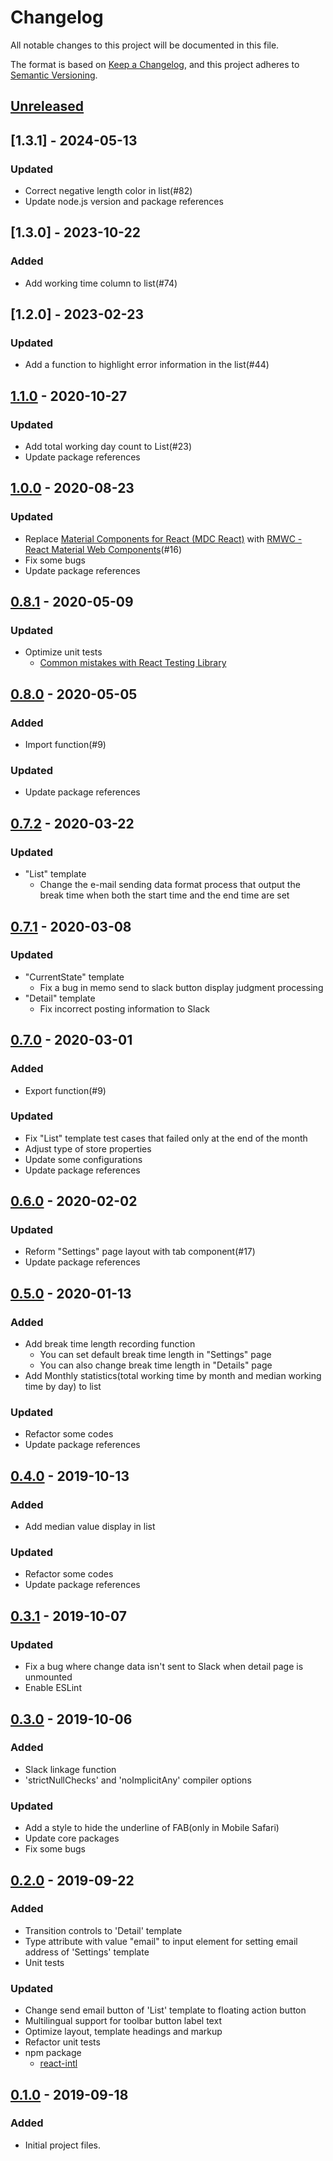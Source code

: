 # Changelog

All notable changes to this project will be documented in this file.

The format is based on [Keep a Changelog](https://keepachangelog.com/en/1.0.0/),
and this project adheres to [Semantic Versioning](https://semver.org/spec/v2.0.0.html).

## [Unreleased]

## [1.3.1] - 2024-05-13

### Updated

- Correct negative length color in list(#82)
- Update node.js version and package references

## [1.3.0] - 2023-10-22

### Added

- Add working time column to list(#74)

## [1.2.0] - 2023-02-23

### Updated

- Add a function to highlight error information in the list(#44)

## [1.1.0] - 2020-10-27

### Updated

- Add total working day count to List(#23)
- Update package references

## [1.0.0] - 2020-08-23

### Updated

- Replace [Material Components for React (MDC React)](https://github.com/material-components/material-components-web-react) with [RMWC - React Material Web Components](https://rmwc.io/)(#16)
- Fix some bugs
- Update package references

## [0.8.1] - 2020-05-09

### Updated

- Optimize unit tests
  - [Common mistakes with React Testing Library](https://kentcdodds.com/blog/common-mistakes-with-react-testing-library)

## [0.8.0] - 2020-05-05

### Added

- Import function(#9)

### Updated

- Update package references

## [0.7.2] - 2020-03-22

### Updated

- "List" template
  - Change the e-mail sending data format process that output the break time when both the start time and the end time are set

## [0.7.1] - 2020-03-08

### Updated

- "CurrentState" template
  - Fix a bug in memo send to slack button display judgment processing
- "Detail" template
  - Fix incorrect posting information to Slack

## [0.7.0] - 2020-03-01

### Added

- Export function(#9)

### Updated

- Fix "List" template test cases that failed only at the end of the month
- Adjust type of store properties
- Update some configurations
- Update package references

## [0.6.0] - 2020-02-02

### Updated

- Reform "Settings" page layout with tab component(#17)
- Update package references

## [0.5.0] - 2020-01-13

### Added

- Add break time length recording function
  - You can set default break time length in "Settings" page
  - You can also change break time length in "Details" page
- Add Monthly statistics(total working time by month and median working time by day) to list

### Updated

- Refactor some codes
- Update package references

## [0.4.0] - 2019-10-13

### Added

- Add median value display in list

### Updated

- Refactor some codes
- Update package references

## [0.3.1] - 2019-10-07

### Updated

- Fix a bug where change data isn't sent to Slack when detail page is unmounted
- Enable ESLint

## [0.3.0] - 2019-10-06

### Added

- Slack linkage function
- 'strictNullChecks' and 'noImplicitAny' compiler options

### Updated

- Add a style to hide the underline of FAB(only in Mobile Safari)
- Update core packages
- Fix some bugs

## [0.2.0] - 2019-09-22

### Added

- Transition controls to 'Detail' template
- Type attribute with value "email" to input element for setting email address of 'Settings' template
- Unit tests

### Updated

- Change send email button of 'List' template to floating action button
- Multilingual support for toolbar button label text
- Optimize layout, template headings and markup
- Refactor unit tests
- npm package
  - [react-intl](https://github.com/formatjs/react-intl)

## [0.1.0] - 2019-09-18

### Added

- Initial project files.

[unreleased]: https://github.com/DBC-Works/working-time-around/compare/v1.1.0...HEAD
[1.1.0]: https://github.com/DBC-Works/working-time-around/releases/tag/v1.1.0
[1.0.0]: https://github.com/DBC-Works/working-time-around/releases/tag/v1.0.0
[0.8.1]: https://github.com/DBC-Works/working-time-around/releases/tag/v0.8.1
[0.8.0]: https://github.com/DBC-Works/working-time-around/releases/tag/v0.8.0
[0.7.2]: https://github.com/DBC-Works/working-time-around/releases/tag/v0.7.2
[0.7.1]: https://github.com/DBC-Works/working-time-around/releases/tag/v0.7.1
[0.7.0]: https://github.com/DBC-Works/working-time-around/releases/tag/v0.7.0
[0.6.0]: https://github.com/DBC-Works/working-time-around/releases/tag/v0.6.0
[0.5.0]: https://github.com/DBC-Works/working-time-around/releases/tag/v0.5.0
[0.4.0]: https://github.com/DBC-Works/working-time-around/releases/tag/v0.4.0
[0.3.1]: https://github.com/DBC-Works/working-time-around/releases/tag/v0.3.1
[0.3.0]: https://github.com/DBC-Works/working-time-around/releases/tag/v0.3.0
[0.2.0]: https://github.com/DBC-Works/working-time-around/releases/tag/v0.2.0
[0.1.0]: https://github.com/DBC-Works/working-time-around/releases/tag/v0.1.0
